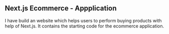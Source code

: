 ## Next.js Ecommerce - Appplication

I have build an website which helps users to perform buying products with help of Next.js. It contains the starting code for the ecommerce application.

